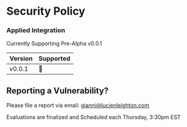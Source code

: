 # Security Policy

### Applied Integration

Currently Supporting Pre-Alpha v0.0.1 


| Version  | Supported          |
| -------  | ------------------ |
| v0.0.1   |  🦾                |

## Reporting a Vulnerability?

Please file a report via email: gianni@lucienleighton.com

Evaluations are finalized and Scheduled each Thursday, 3:30pm EST


